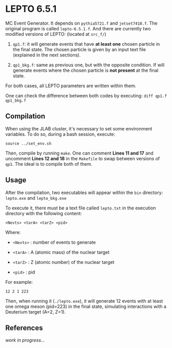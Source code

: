 # LEPTO 6.5.1

MC Event Generator. It depends on `pythia5721.f` and `jetset7410.f`. The original program is called `lepto-6.5.1.f`. And there are currently two modified versions of LEPTO: (located at `src_f/`)

1. `qp1.f`: it will generate events that have **at least one** chosen particle in the final state. The chosen particle is given by an input text file (explained in the next sections).

2. `qp1_bkg.f`: same as previous one, but with the opposite condition. If will generate events where the chosen particle is **not present** at the final state.

For both cases, all LEPTO parameters are written within them.

One can check the difference between both codes by executing: `diff qp1.f qp1_bkg.f`

## Compilation

When using the JLAB cluster, it's necessary to set some environment variables. To do so, during a bash session, execute:

```
source ../set_env.sh
```

Then, compile by running `make`. One can comment **Lines 11 and 17** and uncomment **Lines 12 and 18** in the `Makefile` to swap between versions of `qp1`. The ideal is to compile both of them.

## Usage

After the compilation, two executables will appear within the `bin` directory: `lepto.exe` and `lepto_bkg.exe`

To execute it, there must be a text file called `lepto.txt` in the execution directory with the following content:

```
<Nevts> <tarA> <tarZ> <pid>
```

Where:

* `<Nevts>` : number of events to generate

* `<tarA>` : A (atomic mass) of the nuclear target

* `<tarZ>` : Z (atomic number) of the nuclear target

* `<pid>` : pid

For example:

```
12 2 1 223
```

Then, when running it (`./lepto.exe`), it will generate 12 events with at least one omega meson (pid=223) in the final state, simulating interactions with a Deuterium target (A=2, Z=1).

## References

*work in progress...*